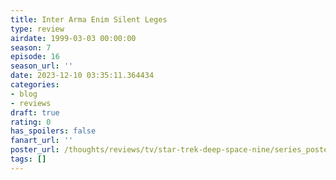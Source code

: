 ```yaml
---
title: Inter Arma Enim Silent Leges
type: review
airdate: 1999-03-03 00:00:00
season: 7
episode: 16
season_url: ''
date: 2023-12-10 03:35:11.364434
categories:
- blog
- reviews
draft: true
rating: 0
has_spoilers: false
fanart_url: ''
poster_url: /thoughts/reviews/tv/star-trek-deep-space-nine/series_poster.jpg
tags: []
---
```


